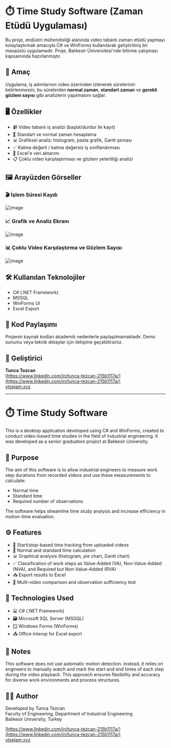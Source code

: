 # ⏱️ Time Study Software (Zaman Etüdü Uygulaması)

Bu proje, endüstri mühendisliği alanında video tabanlı zaman etüdü yapmayı kolaylaştırmak amacıyla C# ve WinForms kullanılarak geliştirilmiş bir masaüstü uygulamadır. Proje, Balıkesir Üniversitesi'nde bitirme çalışması kapsamında hazırlanmıştır.

## 🎯 Amaç
Uygulama, iş adımlarının video üzerinden izlenerek sürelerinin belirlenmesini, bu sürelerden **normal zaman**, **standart zaman** ve **gerekli gözlem sayısı** gibi analizlerin yapılmasını sağlar.

## 🖥️ Özellikler
- 📹 Video tabanlı iş analizi (başlat/durdur ile kayıt)
- 🧮 Standart ve normal zaman hesaplama
- 📊 Grafiksel analiz: histogram, pasta grafik, Gantt şeması
- ✅ Katma değerli / katma değersiz iş sınıflandırması
- 📁 Excel'e veri aktarımı
- 📋 Çoklu video karşılaştırması ve gözlem yeterliliği analizi

## 🖼️ Arayüzden Görseller

### 🎬 İşlem Süresi Kaydı
![image](https://github.com/user-attachments/assets/cee65569-fdc1-4ac3-8b83-2d4f820a0e60)

### 📈 Grafik ve Analiz Ekranı
![image](https://github.com/user-attachments/assets/ed75c998-02d1-47ca-8ad4-239a788bf2f9)

### 📊 Çoklu Video Karşılaştırma ve Gözlem Sayısı
![image](https://github.com/user-attachments/assets/eb52b15c-08f4-4b9f-90e5-534ffe04669d)

## 🛠️ Kullanılan Teknolojiler
- C# (.NET Framework)
- MSSQL
- WinForms UI
- Excel Export

## 🔐 Kod Paylaşımı
Projenin kaynak kodları akademik nedenlerle paylaşılmamaktadır. Demo sunumu veya teknik detaylar için iletişime geçebilirsiniz.

## 👤 Geliştirici
**Tunca Tezcan**  
[https://www.linkedin.com/in/tunca-tezcan-215b1117a/](https://www.linkedin.com/in/tunca-tezcan-215b1117a/)  
[ytsejam.xyz](https://www.ytsejam.xyz)


----------------------------------------------------------------------------------------------------------------------------------------------------------------------------------------------------------------------


# ⏱️ Time Study Software

This is a desktop application developed using C# and WinForms, created to conduct video-based time studies in the field of industrial engineering. It was developed as a senior graduation project at Balıkesir University.

## 🎯 Purpose

The aim of this software is to allow industrial engineers to measure work step durations from recorded videos and use these measurements to calculate:

- Normal time  
- Standard time  
- Required number of observations  

The software helps streamline time study analysis and increase efficiency in motion-time evaluation.

## ⚙️ Features

- 🎥 Start/stop-based time tracking from uploaded videos  
- 🧮 Normal and standard time calculation  
- 📊 Graphical analysis (histogram, pie chart, Gantt chart)  
- ✅ Classification of work steps as Value-Added (VA), Non-Value-Added (NVA), and Required but Non-Value-Added (RVA)  
- 📥 Export results to Excel  
- 🔁 Multi-video comparison and observation sufficiency test  

## 🧪 Technologies Used

- 💻 C# (.NET Framework)
- 🗃️ Microsoft SQL Server (MSSQL)
- 🪟 Windows Forms (WinForms)
- 📤 Office Interop for Excel export

## 📌 Notes

This software does not use automatic motion detection. Instead, it relies on engineers to manually watch and mark the start and end times of each step during the video playback. This approach ensures flexibility and accuracy for diverse work environments and process structures.

## 🧑‍🎓 Author

Developed by Tunca Tezcan  
Faculty of Engineering, Department of Industrial Engineering  
Balıkesir University, Turkey  

[https://www.linkedin.com/in/tunca-tezcan-215b1117a/](https://www.linkedin.com/in/tunca-tezcan-215b1117a/)  
[ytsejam.xyz](https://www.ytsejam.xyz)
